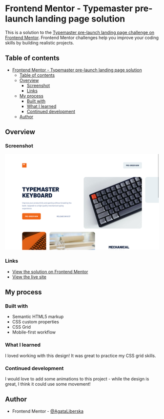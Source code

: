 # Frontend Mentor - Typemaster pre-launch landing page solution

This is a solution to the [Typemaster pre-launch landing page challenge on Frontend Mentor](). Frontend Mentor challenges help you improve your coding skills by building realistic projects.

## Table of contents

- [Frontend Mentor - Typemaster pre-launch landing page solution](#frontend-mentor---typemaster-pre-launch-landing-page-solution)
  - [Table of contents](#table-of-contents)
  - [Overview](#overview)
    - [Screenshot](#screenshot)
    - [Links](#links)
  - [My process](#my-process)
    - [Built with](#built-with)
    - [What I learned](#what-i-learned)
    - [Continued development](#continued-development)
  - [Author](#author)

## Overview

### Screenshot

![](./assets/screenshot.png)

### Links

- [View the solution on Frontend Mentor](https://www.frontendmentor.io/solutions/css-grid-0Nq-e91YO)
- [View the live site](https://typemaster-landing-page.vercel.app/)

## My process

### Built with

- Semantic HTML5 markup
- CSS custom properties
- CSS Grid
- Mobile-first workflow

### What I learned

I loved working with this design! It was great to practice my CSS grid skills.

### Continued development

I would love to add some animations to this project - while the design is great, I think it could use some movement!

## Author

- Frontend Mentor - [@AgataLiberska](https://www.frontendmentor.io/profile/AgataLiberska)